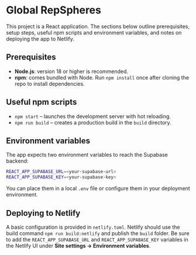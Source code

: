 # Global RepSpheres

This project is a React application. The sections below outline prerequisites, setup steps, useful npm scripts and environment variables, and notes on deploying the app to Netlify.

## Prerequisites

- **Node.js**: version 18 or higher is recommended.
- **npm**: comes bundled with Node. Run `npm install` once after cloning the repo to install dependencies.

## Useful npm scripts

- `npm start` – launches the development server with hot reloading.
- `npm run build` – creates a production build in the `build` directory.

## Environment variables

The app expects two environment variables to reach the Supabase backend:

```bash
REACT_APP_SUPABASE_URL=<your-supabase-url>
REACT_APP_SUPABASE_KEY=<your-supabase-key>
```

You can place them in a local `.env` file or configure them in your deployment environment.

## Deploying to Netlify

A basic configuration is provided in `netlify.toml`. Netlify should use the build command `npm run build:netlify` and publish the `build` folder. Be sure to add the `REACT_APP_SUPABASE_URL` and `REACT_APP_SUPABASE_KEY` variables in the Netlify UI under **Site settings → Environment variables**.


